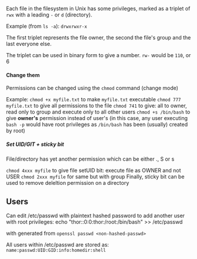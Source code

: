 Each file in the filesystem in Unix has some privileges, marked as a triplet of `rwx` with a leading `-` or `d` (directory).

Example (from `ls -a`):
`drwxrwxr-x`

The first triplet represents the file owner, the second the file's group and the last everyone else.

The triplet can be used in binary form to give a number. `rw-` would be `110`, or 6
#### Change them
Permissions can be changed using the `chmod` command (change mode)

Example:
`chmod +x myfile.txt` to make `myfile.txt` executable
`chmod 777 myfile.txt` to give all permissions to the file
`chmod 741` to give: all to owner, read only to group and execute only to all other users 
`chmod +s /bin/bash` to give **owner's** permission instead of user's (in this case, any user executing `bash -p` would have root privileges as `/bin/bash` has been (usually) created by root)

##### Set UID/GIT + sticky bit
File/directory has yet another permission which can be either ., S or s

`chmod 4xxx myfile` to give file setUID bit: execute file as OWNER and not USER
`chmod 2xxx myfile` for same but with group
Finally, sticky bit can be used to remove deleltion permission on a directory
## Users

Can edit /etc/passwd with plaintext hashed password to add another user with root privileges:
	echo "thor:<mypassd>:0:0:thor:/root:/bin/bash" >> /etc/passwd

with <mypassd> generated from `openssl passwd <non-hashed-passwd>`


All users within /etc/passwd are stored as:
`name:passwd:UID:GID:info:homedir:shell`